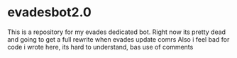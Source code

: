 # evadesbot2.0
This is a repository for my evades dedicated bot. Right now its pretty dead and going to get a full rewrite when evades update comrs
Also i feel bad for code i wrote here, its hard to understand, bas use of comments
